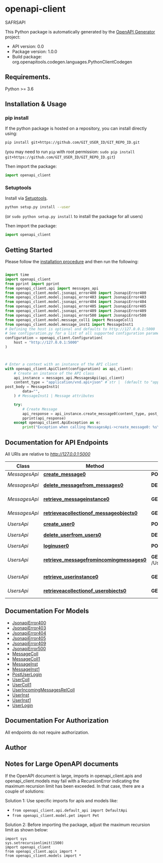 # openapi-client
SAFRSAPI

This Python package is automatically generated by the [OpenAPI Generator](https://openapi-generator.tech) project:

- API version: 0.0
- Package version: 1.0.0
- Build package: org.openapitools.codegen.languages.PythonClientCodegen

## Requirements.

Python >= 3.6

## Installation & Usage
### pip install

If the python package is hosted on a repository, you can install directly using:

```sh
pip install git+https://github.com/GIT_USER_ID/GIT_REPO_ID.git
```
(you may need to run `pip` with root permission: `sudo pip install git+https://github.com/GIT_USER_ID/GIT_REPO_ID.git`)

Then import the package:
```python
import openapi_client
```

### Setuptools

Install via [Setuptools](http://pypi.python.org/pypi/setuptools).

```sh
python setup.py install --user
```
(or `sudo python setup.py install` to install the package for all users)

Then import the package:
```python
import openapi_client
```

## Getting Started

Please follow the [installation procedure](#installation--usage) and then run the following:

```python

import time
import openapi_client
from pprint import pprint
from openapi_client.api import messages_api
from openapi_client.model.jsonapi_error400 import JsonapiError400
from openapi_client.model.jsonapi_error403 import JsonapiError403
from openapi_client.model.jsonapi_error404 import JsonapiError404
from openapi_client.model.jsonapi_error405 import JsonapiError405
from openapi_client.model.jsonapi_error409 import JsonapiError409
from openapi_client.model.jsonapi_error500 import JsonapiError500
from openapi_client.model.message_coll1 import MessageColl1
from openapi_client.model.message_inst1 import MessageInst1
# Defining the host is optional and defaults to http://127.0.0.1:5000
# See configuration.py for a list of all supported configuration parameters.
configuration = openapi_client.Configuration(
    host = "http://127.0.0.1:5000"
)



# Enter a context with an instance of the API client
with openapi_client.ApiClient(configuration) as api_client:
    # Create an instance of the API class
    api_instance = messages_api.MessagesApi(api_client)
    content_type = "application/vnd.api+json" # str |  (default to "application/vnd.api+json")
post_body = MessageInst1(
        data="",
    ) # MessageInst1 | Message attributes

    try:
        # Create Message
        api_response = api_instance.create_message0(content_type, post_body)
        pprint(api_response)
    except openapi_client.ApiException as e:
        print("Exception when calling MessagesApi->create_message0: %s\n" % e)
```

## Documentation for API Endpoints

All URIs are relative to *http://127.0.0.1:5000*

Class | Method | HTTP request | Description
------------ | ------------- | ------------- | -------------
*MessagesApi* | [**create_message0**](docs/MessagesApi.md#create_message0) | **POST** /Messages/ | Create Message
*MessagesApi* | [**delete_messagefrom_messages0**](docs/MessagesApi.md#delete_messagefrom_messages0) | **DELETE** /Messages/{MessageId}/ | Delete Message from Messages
*MessagesApi* | [**retrieve_messageinstance0**](docs/MessagesApi.md#retrieve_messageinstance0) | **GET** /Messages/{MessageId}/ | Retrieve Message instance
*MessagesApi* | [**retrieveacollectionof_messageobjects0**](docs/MessagesApi.md#retrieveacollectionof_messageobjects0) | **GET** /Messages/ | Retrieve a collection of Message objects
*UsersApi* | [**create_user0**](docs/UsersApi.md#create_user0) | **POST** /Users/ | Create User
*UsersApi* | [**delete_userfrom_users0**](docs/UsersApi.md#delete_userfrom_users0) | **DELETE** /Users/{UserId}/ | Delete User from Users
*UsersApi* | [**loginuser0**](docs/UsersApi.md#loginuser0) | **POST** /Users/login | login user
*UsersApi* | [**retrieve_messagefromincomingmessages0**](docs/UsersApi.md#retrieve_messagefromincomingmessages0) | **GET** /Users/{UserId}/incoming_messages | Retrieve Message from incoming_messages
*UsersApi* | [**retrieve_userinstance0**](docs/UsersApi.md#retrieve_userinstance0) | **GET** /Users/{UserId}/ | Retrieve User instance
*UsersApi* | [**retrieveacollectionof_userobjects0**](docs/UsersApi.md#retrieveacollectionof_userobjects0) | **GET** /Users/ | Retrieve a collection of User objects


## Documentation For Models

 - [JsonapiError400](docs/JsonapiError400.md)
 - [JsonapiError403](docs/JsonapiError403.md)
 - [JsonapiError404](docs/JsonapiError404.md)
 - [JsonapiError405](docs/JsonapiError405.md)
 - [JsonapiError409](docs/JsonapiError409.md)
 - [JsonapiError500](docs/JsonapiError500.md)
 - [MessageColl](docs/MessageColl.md)
 - [MessageColl1](docs/MessageColl1.md)
 - [MessageInst](docs/MessageInst.md)
 - [MessageInst1](docs/MessageInst1.md)
 - [PostUserLogin](docs/PostUserLogin.md)
 - [UserColl](docs/UserColl.md)
 - [UserColl1](docs/UserColl1.md)
 - [UserIncomingMessagesRelColl](docs/UserIncomingMessagesRelColl.md)
 - [UserInst](docs/UserInst.md)
 - [UserInst1](docs/UserInst1.md)
 - [UserLogin](docs/UserLogin.md)


## Documentation For Authorization

 All endpoints do not require authorization.

## Author




## Notes for Large OpenAPI documents
If the OpenAPI document is large, imports in openapi_client.apis and openapi_client.models may fail with a
RecursionError indicating the maximum recursion limit has been exceeded. In that case, there are a couple of solutions:

Solution 1:
Use specific imports for apis and models like:
- `from openapi_client.api.default_api import DefaultApi`
- `from openapi_client.model.pet import Pet`

Solution 2:
Before importing the package, adjust the maximum recursion limit as shown below:
```
import sys
sys.setrecursionlimit(1500)
import openapi_client
from openapi_client.apis import *
from openapi_client.models import *
```

